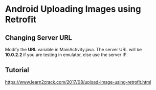 # Android Uploading Images using Retrofit

## Changing Server URL

Modify the __URL__ variable in MainActivity.java. The server URL will be __10.0.2.2__ if you are testing in emulator, else use the server IP.

## Tutorial
https://www.learn2crack.com/2017/08/upload-image-using-retrofit.html

